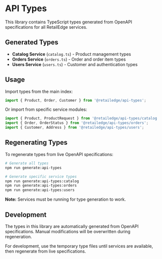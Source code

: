 # API Types

This library contains TypeScript types generated from OpenAPI specifications for all RetailEdge services.

## Generated Types

- **Catalog Service** (`catalog.ts`) - Product management types
- **Orders Service** (`orders.ts`) - Order and order item types
- **Users Service** (`users.ts`) - Customer and authentication types

## Usage

Import types from the main index:

```typescript
import { Product, Order, Customer } from '@retailedge/api-types';
```

Or import from specific service modules:

```typescript
import { Product, ProductRequest } from '@retailedge/api-types/catalog';
import { Order, OrderStatus } from '@retailedge/api-types/orders';
import { Customer, Address } from '@retailedge/api-types/users';
```

## Regenerating Types

To regenerate types from live OpenAPI specifications:

```bash
# Generate all types
npm run generate:api-types

# Generate specific service types
npm run generate:api-types:catalog
npm run generate:api-types:orders
npm run generate:api-types:users
```

**Note:** Services must be running for type generation to work.

## Development

The types in this library are automatically generated from OpenAPI specifications. Manual modifications will be overwritten during regeneration.

For development, use the temporary type files until services are available, then regenerate from live specifications.
